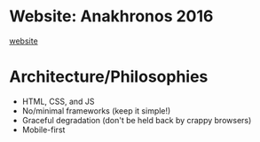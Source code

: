 Website: Anakhronos 2016
================


[website](https://revosftw.github.io/anakhronos/)

Architecture/Philosophies
=========================

* HTML, CSS, and JS
* No/minimal frameworks (keep it simple!)
* Graceful degradation (don't be held back by crappy browsers)
* Mobile-first
